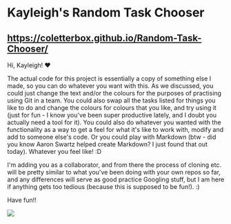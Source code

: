 # Kayleigh's Random Task Chooser

## https://coletterbox.github.io/Random-Task-Chooser/

Hi, Kayleigh! :hearts:

The actual code for this project is essentially a copy of something else I made, so you can do whatever you want with this. As we discussed, you could just change the text and/or the colours for the purposes of practising using Git in a team. You could also swap all the tasks listed for things you like to do and change the colours for colours that you like, and try using it (just for fun - I know you've been super productive lately, and I doubt you actually need a tool for it). You could also do whatever you wanted with the functionality as a way to get a feel for what it's like to work with, modify and add to someone else's code. Or you could play with Markdown (btw - did you know Aaron Swartz helped create Markdown? I just found that out today). Whatever you feel like! :D

I'm adding you as a collaborator, and from there the process of cloning etc. will be pretty similar to what you've been doing with your own repos so far, and any differences will serve as good practice Googling stuff, but I am here if anything gets too tedious (because this is supposed to be fun!). :)

Have fun!!

![](https://media.giphy.com/media/wtlo7Hr4YIbQs/giphy.gif)
